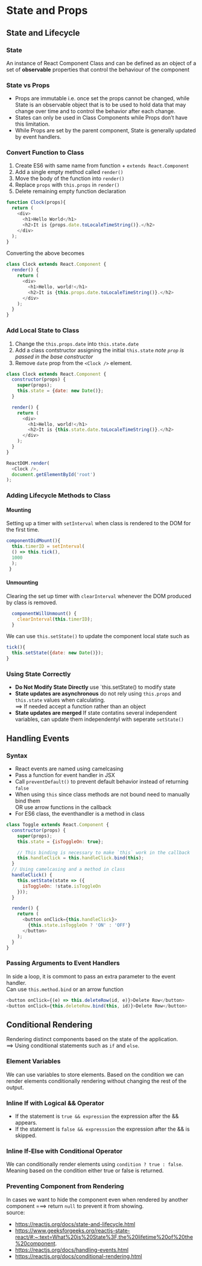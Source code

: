 # State and Props

## State and Lifecycle
### State
An instance of React Component Class and can be defined as
an object of a set of **observable** properties that control the behaviour of the component

### State vs Props
- Props are immutable i.e. once set the props cannot be changed, while State is an observable
object that is to be used to hold data that may change over time and to control the behavior after each change.
- States can only be used in Class Components while Props don’t have this limitation.
- While Props are set by the parent component, State is generally updated by event handlers.

### Convert Function to Class
1. Create ES6 with same name from function + `extends React.Component`
2. Add a single empty method called `render()`
3. Move the body of the function into `render()`
4. Replace `props` with `this.props` in `render()`
5. Delete remaining empty function declaration

```JavaScript
function Clock(props){
  return (
    <div>
      <h1>Hello World</h1>
      <h2>It is {props.date.toLocaleTimeString()}.</h2>
    </div>
  );
}
```
Converting the above becomes
```JavaScript
class Clock extends React.Component {
  render() {
    return (
      <div>
        <h1>Hello, world!</h1>
        <h2>It is {this.props.date.toLocaleTimeString()}.</h2>
      </div>
    );
  }
}
```

### Add Local State to Class
1. Change the `this.props.date` into `this.state.date`
2. Add a class contstructor assigning the initial `this.state`
    *note `prop` is passed in the base constructor*
3. Remove `date` prop from the `<Clock />` element.
``` JavaScript
class Clock extends React.Component {
  constructor(props) {
    super(props);
    this.state = {date: new Date()};
  }

  render() {
    return (
      <div>
        <h1>Hello, world!</h1>
        <h2>It is {this.state.date.toLocaleTimeString()}.</h2>
      </div>
    );
  }
}

ReactDOM.render(
  <Clock />,
  document.getElementById('root')
);
```
### Adding Lifecycle Methods to Class
#### Mounting
Setting up a timer with `setInterval` when class is rendered to the DOM for the first time.
```JavaScript
componentDidMount(){
  this.timerID = setInterval(
  () => this.tick(),
  1000
  );
 }
 ```
#### Unmounting
Clearing the set up timer with `clearInterval` whenever the DOM produced by class is removed.
```JavaScript
  componentWillUnmount() {
    clearInterval(this.timerID);
  }
```
We can use `this.setState()` to update the component local state such as
```JavaScript
tick(){
  this.setState({date: new Date()});
}
```
### Using State Correctly
- **Do Not Modify State Directly**
  use `this.setState() to modify state
- **State updates are asynchronous**
  do not rely using `this.props` and `this.state` values when calculating.  
  ==> If needed accept a function rather than an object
- **State updates are merged**
  If state contatins several independent variables, can update them independentyl with seperate `setState()`
  
## Handling Events
### Syntax
- React events are named using camelcasing
- Pass a function for event handler in JSX
- Call `preventDefault()` to prevent default behavior instead of returning `false`
- When using `this` since class methods are not bound need to manually bind them  
OR use arrow functions in the callback
- For ES6 class, the eventhandler is a method in class
```JavaScript
class Toggle extends React.Component {
  constructor(props) {
    super(props);
    this.state = {isToggleOn: true};

    // This binding is necessary to make `this` work in the callback
    this.handleClick = this.handleClick.bind(this);
  }
  // Using camelcasing and a method in class
  handleClick() {
    this.setState(state => ({
      isToggleOn: !state.isToggleOn
    }));
  }

  render() {
    return (
      <button onClick={this.handleClick}>
        {this.state.isToggleOn ? 'ON' : 'OFF'}
      </button>
    );
  }
}
```
### Passing Arguments to Event Handlers
In side a loop, it is commont to pass an extra parameter to the event handler.  
Can use `this.method.bind` or an arrow function
```JavaScript
<button onClick={(e) => this.deleteRow(id, e)}>Delete Row</button>
<button onClick={this.deleteRow.bind(this, id)}>Delete Row</button>
```

## Conditional Rendering
Rendering distinct components based on the state of the application.  
==> Using conditional statements such as `if` and `else`.

### Element Variables
We can use variables to store elements. Based on the condition we can render elements conditionally
rendering without changing the rest of the output.

### Inline If with Logical && Operator
- If the statement is `true && expression` the expression after the && appears.
- If the statement is `false && expresssion` the expression after the && is skipped.

### Inline If-Else with Conditional Operator
We can conditionally render elements using `condition ? true : false`. Meaning based on the condition either true or false is returned.

### Preventing Component from Rendering
In cases we want to hide the component even when rendered by another component ===> return `null` to prevent it from showing.  
source:
- https://reactjs.org/docs/state-and-lifecycle.html
- https://www.geeksforgeeks.org/reactjs-state-react/#:~:text=What%20is%20State%3F,the%20lifetime%20of%20the%20component.
- https://reactjs.org/docs/handling-events.html
- https://reactjs.org/docs/conditional-rendering.html
